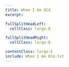 ```yaml
---
title: When I Am Old
excerpt:

fullSplitHeadLeft:
  cellClass: large-8

fullSplitHeadRight:
  cellClass: large-8

contentClass: large-5
include: When I Am Old.txt
---
```

